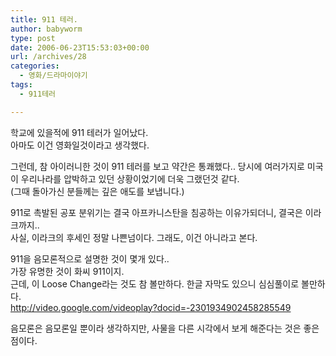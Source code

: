 ```yaml
---
title: 911 테러.
author: babyworm
type: post
date: 2006-06-23T15:53:03+00:00
url: /archives/28
categories:
  - 영화/드라마이야기
tags:
  - 911테러

---
```

학교에 있을적에 911 테러가 일어났다.  
아마도 이건 영화일것이라고 생각했다.

그런데, 참 아이러니한 것이 911 테러를 보고 약간은 통쾌했다.. 당시에 여러가지로 미국이 우리나라를 압박하고 있던 상황이었기에 더욱 그랬던것 같다.  
(그때 돌아가신 분들께는 깊은 애도를 보냅니다.)

911로 촉발된 공포 분위기는 결국 아프카니스탄을 침공하는 이유가되더니, 결국은 이라크까지..  
사실, 이라크의 후세인 정말 나쁜넘이다. 그래도, 이건 아니라고 본다.

911을 음모론적으로 설명한 것이 몇개 있다..  
가장 유명한 것이 화씨 911이지.  
근데, 이 Loose Change라는 것도 참 볼만하다. 한글 자막도 있으니 심심풀이로 볼만하다.  
<http://video.google.com/videoplay?docid=-2301934902458285549>

음모론은 음모론일 뿐이라 생각하지만, 사물을 다른 시각에서 보게 해준다는 것은 좋은 점이다.